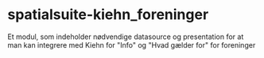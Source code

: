 spatialsuite-kiehn_foreninger
=============================

Et modul, som indeholder nødvendige datasource og presentation for at man kan integrere med Kiehn for "Info" og "Hvad gælder for" for foreninger